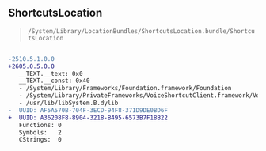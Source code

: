 ## ShortcutsLocation

> `/System/Library/LocationBundles/ShortcutsLocation.bundle/ShortcutsLocation`

```diff

-2510.5.1.0.0
+2605.0.5.0.0
   __TEXT.__text: 0x0
   __TEXT.__const: 0x40
   - /System/Library/Frameworks/Foundation.framework/Foundation
   - /System/Library/PrivateFrameworks/VoiceShortcutClient.framework/VoiceShortcutClient
   - /usr/lib/libSystem.B.dylib
-  UUID: AF5A570B-704F-3ECD-94F8-371D9DE0BD6F
+  UUID: A36208F8-8904-3218-B495-6573B7F18B22
   Functions: 0
   Symbols:   2
   CStrings:  0

```
